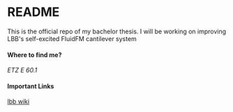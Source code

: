 # README
This is the official repo of my bachelor thesis. I will be working on improving LBB's self-excited FluidFM cantilever system
#### Where to find me?
_ETZ E 60.1_

#### Important Links

[lbb wiki](https://people.ee.ethz.ch/~lbbwiki/doku.php?id=start)
